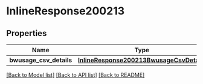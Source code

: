 # InlineResponse200213

## Properties
Name | Type | Description | Notes
------------ | ------------- | ------------- | -------------
**bwusage_csv_details** | [**InlineResponse200213BwusageCsvDetails**](InlineResponse200213BwusageCsvDetails.md) |  | [optional] 

[[Back to Model list]](../README.md#documentation-for-models) [[Back to API list]](../README.md#documentation-for-api-endpoints) [[Back to README]](../README.md)

